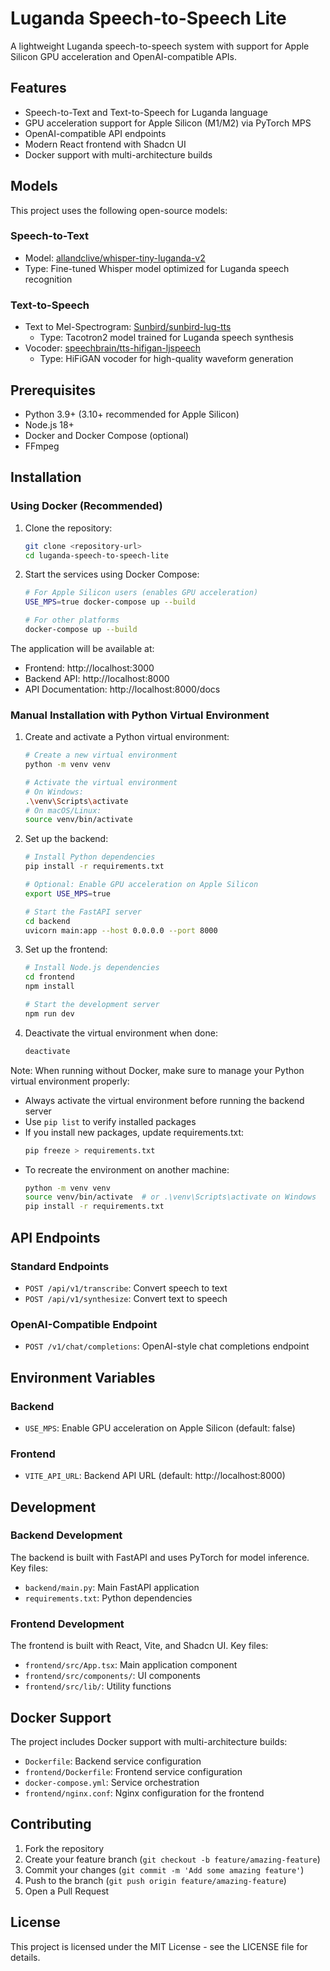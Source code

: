 # Luganda Speech-to-Speech Lite

A lightweight Luganda speech-to-speech system with support for Apple Silicon GPU acceleration and OpenAI-compatible APIs.

## Features

- Speech-to-Text and Text-to-Speech for Luganda language
- GPU acceleration support for Apple Silicon (M1/M2) via PyTorch MPS
- OpenAI-compatible API endpoints
- Modern React frontend with Shadcn UI
- Docker support with multi-architecture builds

## Models

This project uses the following open-source models:

### Speech-to-Text
- Model: [allandclive/whisper-tiny-luganda-v2](https://huggingface.co/allandclive/whisper-tiny-luganda-v2)
- Type: Fine-tuned Whisper model optimized for Luganda speech recognition

### Text-to-Speech
- Text to Mel-Spectrogram: [Sunbird/sunbird-lug-tts](https://huggingface.co/Sunbird/sunbird-lug-tts)
  - Type: Tacotron2 model trained for Luganda speech synthesis
- Vocoder: [speechbrain/tts-hifigan-ljspeech](https://huggingface.co/speechbrain/tts-hifigan-ljspeech)
  - Type: HiFiGAN vocoder for high-quality waveform generation

## Prerequisites

- Python 3.9+ (3.10+ recommended for Apple Silicon)
- Node.js 18+
- Docker and Docker Compose (optional)
- FFmpeg

## Installation

### Using Docker (Recommended)

1. Clone the repository:
   ```bash
   git clone <repository-url>
   cd luganda-speech-to-speech-lite
   ```

2. Start the services using Docker Compose:
   ```bash
   # For Apple Silicon users (enables GPU acceleration)
   USE_MPS=true docker-compose up --build

   # For other platforms
   docker-compose up --build
   ```

The application will be available at:
- Frontend: http://localhost:3000
- Backend API: http://localhost:8000
- API Documentation: http://localhost:8000/docs

### Manual Installation with Python Virtual Environment

1. Create and activate a Python virtual environment:
   ```bash
   # Create a new virtual environment
   python -m venv venv

   # Activate the virtual environment
   # On Windows:
   .\venv\Scripts\activate
   # On macOS/Linux:
   source venv/bin/activate
   ```

2. Set up the backend:
   ```bash
   # Install Python dependencies
   pip install -r requirements.txt

   # Optional: Enable GPU acceleration on Apple Silicon
   export USE_MPS=true

   # Start the FastAPI server
   cd backend
   uvicorn main:app --host 0.0.0.0 --port 8000
   ```

3. Set up the frontend:
   ```bash
   # Install Node.js dependencies
   cd frontend
   npm install

   # Start the development server
   npm run dev
   ```

4. Deactivate the virtual environment when done:
   ```bash
   deactivate
   ```

Note: When running without Docker, make sure to manage your Python virtual environment properly:
- Always activate the virtual environment before running the backend server
- Use `pip list` to verify installed packages
- If you install new packages, update requirements.txt:
  ```bash
  pip freeze > requirements.txt
  ```
- To recreate the environment on another machine:
  ```bash
  python -m venv venv
  source venv/bin/activate  # or .\venv\Scripts\activate on Windows
  pip install -r requirements.txt
  ```

## API Endpoints

### Standard Endpoints

- `POST /api/v1/transcribe`: Convert speech to text
- `POST /api/v1/synthesize`: Convert text to speech

### OpenAI-Compatible Endpoint

- `POST /v1/chat/completions`: OpenAI-style chat completions endpoint

## Environment Variables

### Backend

- `USE_MPS`: Enable GPU acceleration on Apple Silicon (default: false)

### Frontend

- `VITE_API_URL`: Backend API URL (default: http://localhost:8000)

## Development

### Backend Development

The backend is built with FastAPI and uses PyTorch for model inference. Key files:

- `backend/main.py`: Main FastAPI application
- `requirements.txt`: Python dependencies

### Frontend Development

The frontend is built with React, Vite, and Shadcn UI. Key files:

- `frontend/src/App.tsx`: Main application component
- `frontend/src/components/`: UI components
- `frontend/src/lib/`: Utility functions

## Docker Support

The project includes Docker support with multi-architecture builds:

- `Dockerfile`: Backend service configuration
- `frontend/Dockerfile`: Frontend service configuration
- `docker-compose.yml`: Service orchestration
- `frontend/nginx.conf`: Nginx configuration for the frontend

## Contributing

1. Fork the repository
2. Create your feature branch (`git checkout -b feature/amazing-feature`)
3. Commit your changes (`git commit -m 'Add some amazing feature'`)
4. Push to the branch (`git push origin feature/amazing-feature`)
5. Open a Pull Request

## License

This project is licensed under the MIT License - see the LICENSE file for details.
